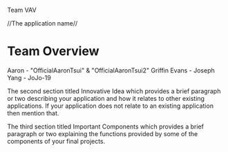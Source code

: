 Team VAV

//The application name//

<h1>Team Overview</h1> 
Aaron - "OfficialAaronTsui" & "OfficialAaronTsui2"
Griffin Evans - 
Joseph Yang - JoJo-19

The second section titled Innovative Idea which provides a brief paragraph or two describing your application and how it relates to other existing applications. If your application does not relate to an existing application then mention that.

The third section titled Important Components which provides a brief paragraph or two explaining the functions provided by some of the components of your final projects.
